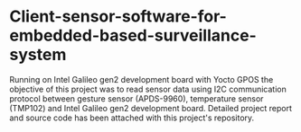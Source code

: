 # Client-sensor-software-for-embedded-based-surveillance-system
Running on Intel Galileo gen2 development board with Yocto GPOS the objective of this project was to read sensor data using I2C communication protocol between gesture sensor (APDS-9960), temperature sensor (TMP102) and Intel Galileo gen2 development board. 
Detailed project report and source code has been attached with this project's repository.
